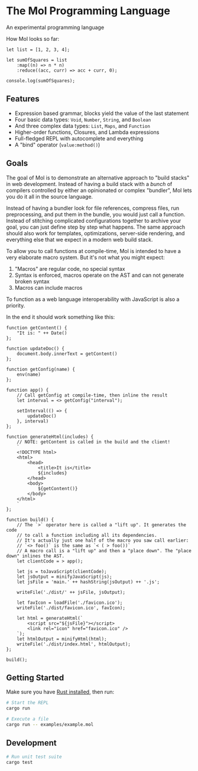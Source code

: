 # The Mol Programming Language

An experimental programming language

How Mol looks so far:

```mol
let list = [1, 2, 3, 4];

let sumOfSquares = list
    :map((n) => n * n)
    :reduce((acc, curr) => acc + curr, 0);

console.log(sumOfSquares);
```

## Features

- Expression based grammar, blocks yield the value of the last statement
- Four basic data types: `Void`, `Number`, `String`, and `Boolean`
- And three complex data types: `List`, `Maps`, and `Function`
- Higher-order functions, Closures, and Lambda expressions
- Full-fledged REPL with autocomplete and everything
- A "bind" operator (`value:method()`)

## Goals

The goal of Mol is to demonstrate an alternative approach to "build stacks" in web development. Instead of having a build stack with a _bunch_ of compilers controlled by either an opinionated or complex "bundler", Mol lets you do it all in the source language.

Instead of having a bundler look for file references, compress files, run preprocessing, and put them in the bundle, you would just call a function. Instead of stitching complicated configurations together to archive your goal, you can just define step by step what happens. The same approach should also work for templates, optimizations, server-side rendering, and everything else that we expect in a modern web build stack.

To allow you to call functions at compile-time, Mol is intended to have a very elaborate macro system. But it's not what you might expect:
1. "Macros" are regular code, no special syntax
2. Syntax is enforced, macros operate on the AST and can not generate broken syntax
3. Macros can include macros

To function as a web language interoperability with JavaScript is also a priority.

In the end it should work something like this:

```
function getContent() {
    "It is: " ++ Date()
};

function updateDoc() {
    document.body.innerText = getContent()
};

function getConfig(name) {
    env(name)
};

function app() {
    // Call getConfig at compile-time, then inline the result
    let interval = <> getConfig("interval");

    setInterval(() => {
        updateDoc()
    }, interval)
};

function generateHtml(includes) {
    // NOTE: getContent is called in the build and the client!
    `
    <!DOCTYPE html>
    <html>
        <head>
            <title>It is</title>
            ${includes}
        </head>
        <body>
            ${getContent()}
        </body>
    </html>
    `
};

function build() {
    // The `>` operator here is called a "lift up". It generates the code
    // to call a function including all its dependencies.
    // It's actually just one half of the macro you saw call earlier:
    // `<> foo()` is the same as `< ( > foo())`
    // A macro call is a "lift up" and then a "place down". The "place down" inlines the AST.
    let clientCode = > app();

    let js = toJavaScript(clientCode);
    let jsOutput = minifyJavaScript(js);
    let jsFile = 'main.' ++ hashString(jsOutput) ++ '.js';

    writeFile('./dist/' ++ jsFile, jsOutput);

    let favIcon = loadFile('./favicon.ico');
    writeFile('./dist/favicon.ico', favIcon);

    let html = generateHtml(`
        <script src="${jsFile}"></script>
        <link rel="icon" href="favicon.ico" />
    `);
    let htmlOutput = minifyHtml(html);
    writeFile('./dist/index.html', htmlOutput);
};

build();
```

## Getting Started

Make sure you have [Rust installed](https://www.rust-lang.org/tools/install), then run:

```sh
# Start the REPL
cargo run

# Execute a file
cargo run -- examples/example.mol
```

## Development

```sh
# Run unit test suite
cargo test
```
